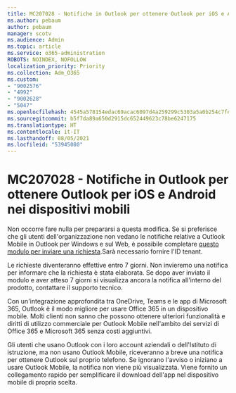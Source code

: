 ```yaml
---
title: MC207028 - Notifiche in Outlook per ottenere Outlook per iOS e Android nei dispositivi mobili
ms.author: pebaum
author: pebaum
manager: scotv
ms.audience: Admin
ms.topic: article
ms.service: o365-administration
ROBOTS: NOINDEX, NOFOLLOW
localization_priority: Priority
ms.collection: Adm_O365
ms.custom:
- "9002576"
- "4992"
- "9002628"
- "5047"
ms.openlocfilehash: 4545a578154edac69acac6097d4a259299c5303a5a0b254c7fe0c57869b7bcab
ms.sourcegitcommit: b5f7da89a650d2915dc652449623c78be6247175
ms.translationtype: HT
ms.contentlocale: it-IT
ms.lasthandoff: 08/05/2021
ms.locfileid: "53945080"
---
```

# <a name="mc207028---notifications-in-outlook-to-obtain-outlook-for-ios-and-android-on-mobile-devices"></a>MC207028 - Notifiche in Outlook per ottenere Outlook per iOS e Android nei dispositivi mobili

Non occorre fare nulla per prepararsi a questa modifica. Se si preferisce che gli utenti dell'organizzazione non vedano le notifiche relative a Outlook Mobile in Outlook per Windows e sul Web, è possibile completare [questo modulo per inviare una richiesta](https://aka.ms/MC207028).Sarà necessario fornire l'ID tenant. 

Le richieste diventeranno effettive entro 7 giorni. Non invieremo una notifica per informare che la richiesta è stata elaborata. Se dopo aver inviato il modulo e aver atteso 7 giorni si visualizza ancora la notifica all'interno del prodotto, contattare il supporto tecnico.

Con un'integrazione approfondita tra OneDrive, Teams e le app di Microsoft 365, Outlook è il modo migliore per usare Office 365 in un dispositivo mobile. Molti clienti non sanno che possono ottenere ulteriori funzionalità e diritti di utilizzo commerciale per Outlook Mobile nell'ambito dei servizi di Office 365 e Microsoft 365 senza costi aggiuntivi.

Gli utenti che usano Outlook con i loro account aziendali o dell'Istituto di istruzione, ma non usano Outlook Mobile, riceveranno a breve una notifica per ottenere Outlook sul proprio telefono. Se ignorano l'avviso o iniziano a usare Outlook Mobile, la notifica non viene più visualizzata. Viene fornito un collegamento rapido per semplificare il download dell'app nel dispositivo mobile di propria scelta.
